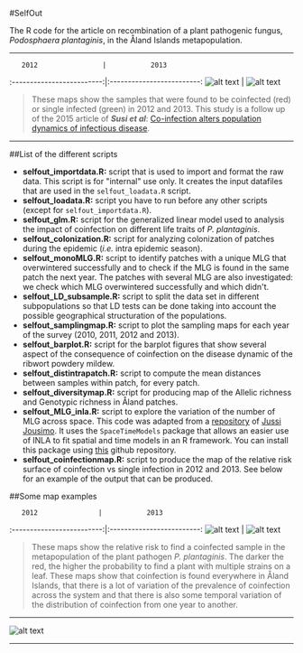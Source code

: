 #SelfOut

The R code for the article on recombination of a plant pathogenic fungus, *Podosphaera plantaginis*, in the Åland Islands metapopulation. 

---


       2012                |           2013          
:-------------------------:|:-------------------------:
![alt text](http://googledrive.com/host/0B-FIusWb7o6PfjdhbUJncm1mdjM1NnQ1TWl6MHhZUnNRZjd6RkUtUVo5WlFsVURTV0lvQjA/Samp2012.png "A map of coinfected and single infected samples in 2012")  |  ![alt text](http://googledrive.com/host/0B-FIusWb7o6PfjdhbUJncm1mdjM1NnQ1TWl6MHhZUnNRZjd6RkUtUVo5WlFsVURTV0lvQjA/Samp2013.png "A map of coinfected and single infected samples in 2013")




>These maps show the samples that were found to be coinfected (red) or single infected (green) in 2012 and 2013. This study is a follow up of the 2015 article of **_Susi et al_**: [Co-infection alters population dynamics of infectious disease](http://www.nature.com/ncomms/2015/150108/ncomms6975/full/ncomms6975.html). 

---


##List of the different scripts

  * **selfout_importdata.R:** script that is used to import and format the raw data. This script is for "internal" use only. It creates the input datafiles that are used in the `selfout_loadata.R` script.
  * **selfout_loadata.R:** script you have to run before any other scripts (except for `selfout_importdata.R`).
  * **selfout_glm.R:** script for the generalized linear model used to analysis the impact of coinfection on different life traits of *P. plantaginis*.
  * **selfout_colonization.R:** script for analyzing colonization of patches during the epidemic (*i.e.* intra epidemic season).
  * **selfout_monoMLG.R:** script to identify patches with a unique MLG that overwintered successfully and to check if the MLG is found in the same patch the next year. The patches with several MLG are also investigated: we check which MLG overwintered successfully and which didn't. 
  * **selfout_LD_subsample.R:** script to split the data set in different subpopulations so that LD tests can be done taking into account the possible geographical structuration of the populations.
  * **selfout_samplingmap.R:** script to plot the sampling maps for each year of the survey (2010, 2011, 2012 and 2013). 
  * **selfout_barplot.R:** script for the barplot figures that show several aspect of the consequence of coinfection on the disease dynamic of the ribwort powdery mildew. 
  * **selfout_distintrapatch.R:** script to compute the mean distances between samples within patch, for every patch. 
  * **selfout_diversitymap.R:** script for producing map of the Allelic richness and Genotypic richness in Åland patches. 
  * **selfout_MLG_inla.R:** script to explore the variation of the number of MLG across space. This code was adapted from a [repository](https://github.com/statguy/MultiLocusGenotype) of [Jussi Jousimo](https://github.com/statguy). It uses the `SpaceTimeModels` package that allows an easier use of INLA to fit spatial and time models in an R framework. You can install this package using [this](https://github.com/statguy/SpaceTimeModels) github repository. 
  * **selfout_coinfectionmap.R:** script to produce the map of the relative risk surface of coinfection vs single infection in 2012 and 2013. See below for an example of the output that can be produced. 


##Some map examples

       2012               |           2013          
:-------------------------:|:-------------------------:
![alt text](http://googledrive.com/host/0B-FIusWb7o6PfjdhbUJncm1mdjM1NnQ1TWl6MHhZUnNRZjd6RkUtUVo5WlFsVURTV0lvQjA/CoinRisk12.png "Relative risk maps of coinfection vs infection in 2012. This map was obtained using 'spatstat' R package")  |  ![alt text](http://googledrive.com/host/0B-FIusWb7o6PfjdhbUJncm1mdjM1NnQ1TWl6MHhZUnNRZjd6RkUtUVo5WlFsVURTV0lvQjA/CoinRisk13.png "Relative risk maps of coinfection vs infection in 2013. This map was obtained using 'spatstat' R package")

>These maps show the relative risk to find a coinfected sample in the metapopulation of the plant pathogen *P. plantaginis*. The darker the red, the higher the probability to find a plant with multiple strains on a leaf. These maps show that coinfection is found everywhere in Åland Islands, that there is a lot of variation of the prevalence of coinfection across the system and that there is also some temporal variation of the distribution of coinfection from one year to another. 


---

![alt text](http://googledrive.com/host/0B-FIusWb7o6PfjdhbUJncm1mdjM1NnQ1TWl6MHhZUnNRZjd6RkUtUVo5WlFsVURTV0lvQjA/Plantago_plant_model2.png "A drawing of a Plantago lanceolata")


---




